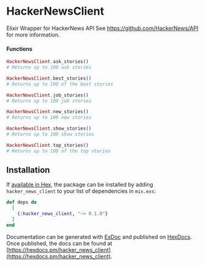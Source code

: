 # HackerNewsClient
Elixir Wrapper for HackerNews API
See https://github.com/HackerNews/API for more information.

#### Functions
```elixir
HackerNewsClient.ask_stories()
# Returns up to 100 ask stories

HackerNewsClient.best_stories()
# Returns up to 100 of the best stories

HackerNewsClient.job_stories()
# Returns up to 100 job stories

HackerNewsClient.new_stories()
# Returns up to 100 new stories

HackerNewsClient.show_stories()
# Returns up to 100 show stories

HackerNewsClient.top_stories()
# Returns up to 100 of the top stories
```

## Installation

If [available in Hex](https://hex.pm/docs/publish), the package can be installed
by adding `hacker_news_client` to your list of dependencies in `mix.exs`:

```elixir
def deps do
  [
    {:hacker_news_client, "~> 0.1.0"}
  ]
end
```

Documentation can be generated with [ExDoc](https://github.com/elixir-lang/ex_doc)
and published on [HexDocs](https://hexdocs.pm). Once published, the docs can
be found at [https://hexdocs.pm/hacker_news_client](https://hexdocs.pm/hacker_news_client).
